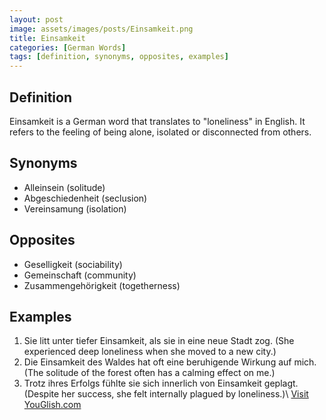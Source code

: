 ```yaml
---
layout: post
image: assets/images/posts/Einsamkeit.png
title: Einsamkeit
categories: [German Words]
tags: [definition, synonyms, opposites, examples]
---
```


## Definition
Einsamkeit is a German word that translates to "loneliness" in English. It refers to the feeling of being alone, isolated or disconnected from others.

## Synonyms
- Alleinsein (solitude)
- Abgeschiedenheit (seclusion)
- Vereinsamung (isolation)

## Opposites
- Geselligkeit (sociability)
- Gemeinschaft (community)
- Zusammengehörigkeit (togetherness)

## Examples
1. Sie litt unter tiefer Einsamkeit, als sie in eine neue Stadt zog. (She experienced deep loneliness when she moved to a new city.)
2. Die Einsamkeit des Waldes hat oft eine beruhigende Wirkung auf mich. (The solitude of the forest often has a calming effect on me.)
3. Trotz ihres Erfolgs fühlte sie sich innerlich von Einsamkeit geplagt. (Despite her success, she felt internally plagued by loneliness.)\ <a id="yg-widget-0" class="youglish-widget" data-query="Einsamkeit" data-lang="german" data-components="8412" data-auto-start="0" data-bkg-color="theme_light" data-title="How%20to%20pronounce%20Einsamkeit%20in%20German"  rel="nofollow" href="https://youglish.com">Visit YouGlish.com</a><script async src="https://youglish.com/public/emb/widget.js" charset="utf-8"></script>
